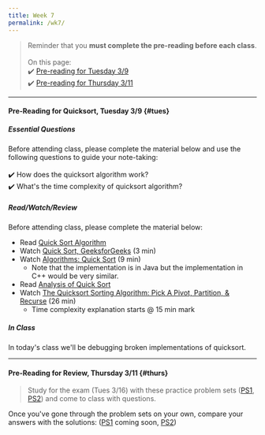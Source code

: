 ```yaml
---
title: Week 7
permalink: /wk7/
---
```


> Reminder that you **must complete the pre-reading before each class**.
<br><br>
On this page:  
✔️ [Pre-reading for Tuesday 3/9](#tues)  
✔️ [Pre-reading for Thursday 3/11](#thurs)

---

#### Pre-Reading for Quicksort, Tuesday 3/9 {#tues}

##### Essential Questions
Before attending class, please complete the material below and use the following questions to guide your note-taking:  
<br>
✔️ How does the quicksort algorithm work?  
✔️ What's the time complexity of quicksort algorithm?    

##### Read/Watch/Review
Before attending class, please complete the material below:
- Read [Quick Sort Algorithm](https://www.interviewbit.com/tutorial/quicksort-algorithm/)
- Watch [Quick Sort, GeeksforGeeks](https://www.youtube.com/watch?v=PgBzjlCcFvc) (3 min)
- Watch [Algorithms: Quick Sort](https://www.youtube.com/watch?v=SLauY6PpjW4) (9 min)
	- Note that the implementation is in Java but the implementation in C++ would be very similar.
- Read [Analysis of Quick Sort](https://www.educative.io/courses/visual-introduction-to-algorithms/mkM8E)
- Watch [The Quicksort Sorting Algorithm: Pick A Pivot, Partition, & Recurse](https://www.youtube.com/watch?v=uXBnyYuwPe8) (26 min)
	- Time complexity explanation starts @ 15 min mark

##### In Class
In today's class we'll be debugging broken implementations of quicksort.

---

#### Pre-Reading for Review, Thursday 3/11 {#thurs}

> Study for the exam (Tues 3/16) with these practice problem sets ([PS1](/files/ps-01.pdf), [PS2](/files/ps-02.pdf)) and come to class with questions.

Once you've gone through the problem sets on your own, compare your answers with the solutions: ([PS1]((/files/ps-01-sol.pdf)) coming soon, [PS2](/files/ps-02-sol.pdf))